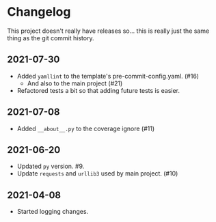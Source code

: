 # Changelog

This project doesn't really have releases so... this is really just the same
thing as the git commit history.


## 2021-07-30
+ Added `yamllint` to the template's pre-commit-config.yaml. (#16)
  + And also to the main project (#21)
+ Refactored tests a bit so that adding future tests is easier.


## 2021-07-08
+ Added `__about__.py` to the coverage ignore (#11)


## 2021-06-20
+ Updated `py` version. #9.
+ Update `requests` and `urllib3` used by main project. (#10)


## 2021-04-08
+ Started logging changes.
